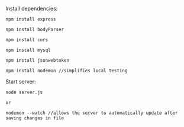 Install dependencies:

    npm install express

    npm install bodyParser

    npm install cors

    npm install mysql

    npm install jsonwebtoken

    npm install nodemon //simplifies local testing

Start server:

    node server.js

    or

    nodemon --watch //allows the server to automatically update after saving changes in file

